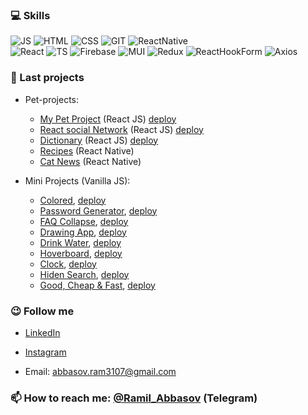 <!-- ### About Me -->

###  💻 Skills 
![JS](https://img.shields.io/badge/-Javascript-000000?style=for-the-badge&logo=javascript)
![HTML](https://img.shields.io/badge/-html-000000?style=for-the-badge&logo=html5)
![CSS](https://img.shields.io/badge/-CSS-000000?style=for-the-badge&logo=css3) 
![GIT](https://img.shields.io/badge/-GIT-000000?style=for-the-badge&logo=git)
![ReactNative](https://img.shields.io/badge/-React_Native-000000?style=for-the-badge&logo=react)  
![React](https://img.shields.io/badge/-React-000000?style=for-the-badge&logo=react)
![TS](https://img.shields.io/badge/-Typescript-000000?style=for-the-badge&logo=typescript)
![Firebase](https://img.shields.io/badge/-Firebase-000000?style=for-the-badge&logo=firebase)
![MUI](https://img.shields.io/badge/-Material_UI-000000?style=for-the-badge&logo=mui)
![Redux](https://img.shields.io/badge/-Redux-000000?style=for-the-badge&logo=redux)
![ReactHookForm](https://img.shields.io/badge/-React_Hook_Form-000000?style=for-the-badge&logo=reacthookform)
![Axios](https://img.shields.io/badge/-Axios-000000?style=for-the-badge&logo=axios)

### 🔭 Last projects

- Pet-projects: 
  - [My Pet Project](https://github.com/Ramil3107/my-pet-project) (React JS) [deploy](https://ramil3107.github.io/my-pet-project/)
  - [React social Network](https://github.com/Ramil3107/React-social-network) (React JS) [deploy](https://ramil3107.github.io/React-social-network/)
  - [Dictionary](https://github.com/Ramil3107/dictionary) (React JS) [deploy](https://ramil3107.github.io/dictionary)
  - [Recipes](https://github.com/Ramil3107/recipes-react-native) (React Native) 
  - [Cat News](https://github.com/Ramil3107/CatNews-React-Native-) (React Native) 

- Mini Projects (Vanilla JS):
  - [Colored](https://github.com/Ramil3107/colored), [deploy](https://ramil3107.github.io/colored)  
  - [Password Generator](https://github.com/Ramil3107/password-generator), [deploy](https://ramil3107.github.io/password-generator/)
  - [FAQ Collapse](https://github.com/Ramil3107/faq-collapse), [deploy](https://ramil3107.github.io/faq-collapse/)
  - [Drawing App](https://github.com/Ramil3107/drawing-app), [deploy](https://ramil3107.github.io/drawing-app/)
  - [Drink Water](https://github.com/Ramil3107/drink-water), [deploy](https://ramil3107.github.io/drink-water/)
  - [Hoverboard](https://github.com/Ramil3107/hoverboard), [deploy](https://ramil3107.github.io/hoverboard/)
  - [Clock](https://github.com/Ramil3107/clock), [deploy](https://ramil3107.github.io/clock/)
  - [Hiden Search](https://github.com/Ramil3107/hidden-search), [deploy](https://ramil3107.github.io/hidden-search/)
  - [Good, Cheap & Fast](https://github.com/Ramil3107/good-cheap-fast), [deploy](https://ramil3107.github.io/good-cheap-fast/)
  
 
### 😉 Follow me   
- [LinkedIn](https://www.linkedin.com/in/ramil-abbasov/)  
- [Instagram](https://www.instagram.com/blinchik_s_povidlom/)

- Email: abbasov.ram3107@gmail.com


### 📫 How to reach me: [@Ramil_Abbasov](https://t.me/Ramil_Abbasov) (Telegram)
